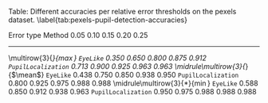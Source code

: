 
Table: Different accuracies per relative error thresholds on the pexels
dataset. \label{tab:pexels-pupil-detection-accuracies}

Error type                       Method               0.05  0.10  0.15  0.20  0.25
-------------------------------- ------------------- ----- ----- ----- ----- -----
\multirow{3}{*}{$\max$}          `EyeLike`           0.350 0.650 0.800 0.875 0.912
                                 `PupilLocalization` 0.713 0.900 0.925 0.963 0.963
\midrule\multirow{3}{*}{$\mean$} `EyeLike`           0.438 0.750 0.850 0.938 0.950
                                 `PupilLocalization` 0.800 0.925 0.975 0.988 0.988
\midrule\multirow{3}{*}{$\min$}  `EyeLike`           0.588 0.850 0.912 0.938 0.963
                                 `PupilLocalization` 0.950 0.975 0.988 0.988 0.988

